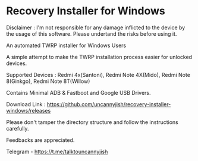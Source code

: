 # Recovery Installer for Windows

Disclaimer : I'm not responsible for any damage inflicted to the device by the usage of this software. Please undertand the risks before using it.

An automated TWRP installer for Windows Users

A simple attempt to make the TWRP installation process easier for unlocked devices. 

Supported Devices : Redmi 4x(Santoni), Redmi Note 4X(Mido), Redmi Note 8(Ginkgo), Redmi Note 8T(Willow)

Contains Minimal ADB & Fastboot and Google USB Drivers.

Download Link : https://github.com/uncannyjish/recovery-installer-windows/releases

Please don't tamper the directory structure and follow the instructions carefully.

Feedbacks are appreciated.

Telegram - https://t.me/talktouncannyjish
